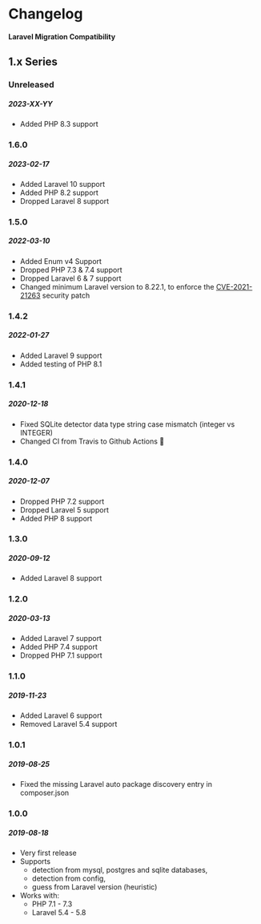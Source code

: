 # Changelog
#### Laravel Migration Compatibility

## 1.x Series

### Unreleased
##### 2023-XX-YY

- Added PHP 8.3 support

### 1.6.0
##### 2023-02-17

- Added Laravel 10 support
- Added PHP 8.2 support
- Dropped Laravel 8 support

### 1.5.0
##### 2022-03-10

- Added Enum v4 Support
- Dropped PHP 7.3 & 7.4 support
- Dropped Laravel 6 & 7 support
- Changed minimum Laravel version to 8.22.1, to enforce the [CVE-2021-21263](https://blog.laravel.com/security-laravel-62011-7302-8221-released) security patch

### 1.4.2
##### 2022-01-27

- Added Laravel 9 support
- Added testing of PHP 8.1

### 1.4.1
##### 2020-12-18

- Fixed SQLite detector data type string case mismatch (integer vs INTEGER)
- Changed CI from Travis to Github Actions 🥺

### 1.4.0
##### 2020-12-07

- Dropped PHP 7.2 support
- Dropped Laravel 5 support
- Added PHP 8 support

### 1.3.0
##### 2020-09-12

- Added Laravel 8 support

### 1.2.0
##### 2020-03-13

- Added Laravel 7 support
- Added PHP 7.4 support
- Dropped PHP 7.1 support

### 1.1.0
##### 2019-11-23

- Added Laravel 6 support
- Removed Laravel 5.4 support

### 1.0.1
##### 2019-08-25

- Fixed the missing Laravel auto package discovery entry in composer.json

### 1.0.0
##### 2019-08-18

- Very first release
- Supports
  - detection from mysql, postgres and sqlite databases,
  - detection from config,
  - guess from Laravel version (heuristic)
- Works with:
  - PHP 7.1 - 7.3
  - Laravel 5.4 - 5.8
